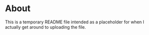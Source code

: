 # About
This is a temporary README file intended as a placeholder for when I actually get around to uploading the file.

